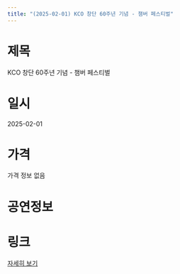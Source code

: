```yaml
---
title: "(2025-02-01) KCO 창단 60주년 기념 - 챔버 페스티벌"
---
```


# 제목
KCO 창단 60주년 기념 - 챔버 페스티벌

# 일시
2025-02-01

# 가격
가격 정보 없음

# 공연정보
  
  


# 링크
[자세히 보기](https://www.sac.or.kr/site/main/show/show_view?SN=67213 "https://www.sac.or.kr/site/main/show/show_view?SN=67213")
